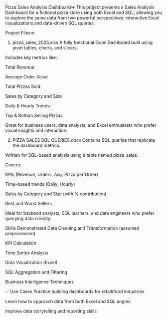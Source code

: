 Pizza Sales Analysis Dashboard=>
This project presents a Sales Analysis Dashboard for a fictional pizza store using both Excel and SQL, allowing you to explore the same data from two powerful perspectives:
interactive Excel visualizations and data-driven SQL queries.

Project Files=>
1. pizza_sales_2025.xlsx
A fully functional Excel Dashboard built using pivot tables, charts, and slicers.

Includes key metrics like:

Total Revenue

Average Order Value

Total Pizzas Sold

Sales by Category and Size

Daily & Hourly Trends

Top & Bottom Selling Pizzas

Great for business users, data analysts, and Excel enthusiasts who prefer visual insights and interaction.

2. PIZZA SALES SQL QUERIES.docx
Contains SQL queries that replicate the dashboard metrics.

Written for SQL-based analysis using a table named pizza_sales.

Covers:

KPIs (Revenue, Orders, Avg. Pizza per Order)

Time-based trends (Daily, Hourly)

Sales by Category and Size (with % contribution)

Best and Worst Sellers

Ideal for backend analysts, SQL learners, and data engineers who prefer querying data directly.

Skills Demonstrated
Data Cleaning and Transformation (assumed preprocessed)

KPI Calculation

Time Series Analysis

Data Visualization (Excel)

SQL Aggregation and Filtering

Business Intelligence Techniques

✅ Use Cases
Practice building dashboards for retail/food industries

Learn how to approach data from both Excel and SQL angles

Improve data storytelling and reporting skills
